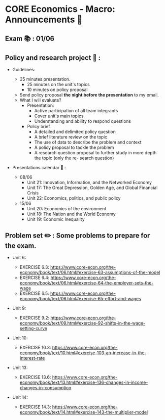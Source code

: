 # CORE Economics - Macro: Announcements :loudspeaker:

## **Exam** :books: : 01/06

## **Policy and research project** :page_facing_up: :

- Guidelines:
  - 35 minutes presentation.
    - 25 minutes on the unit's topics
    - 10 minutes on policy proposal 
  - Send policy proposal **the night before the presentation** to my email.
  - What I will evaluate?
    - Presentation:   
      - Active participation of all team integrants
      - Cover unit's main topics
      - Understanding and ability to respond questions
    - Policy brief
      - A detailed and delimited policy question
      - A brief literature review on the topic
      - The use of data to describe the problem and context
      - A policy proposal to tackle the problem
      - A research question proposal to further study in more depth the topic (only the re-
search question)
  
- Presentations calendar :date: :
  - 08/06
    - Unit 21: Innovation, Information, and the Networked Economy
    - Unit 17: The Great Depression, Golden Age, and Global Financial Crisis
    - Unit 22: Economics, politics, and public policy  
  - 15/06
    - Unit 20: Economics of the environment
    - Unit 18: The Nation and the World Economy
    - Unit 19: Economic Inequality  

## **Problem set** :pencil2: : Some problems to prepare for the exam. 

- Unit 6: 
  - EXERCISE 6.3: https://www.core-econ.org/the-economy/book/text/06.html#exercise-63-assumptions-of-the-model
  - EXERCISE 6.4: https://www.core-econ.org/the-economy/book/text/06.html#exercise-64-the-employer-sets-the-wage
  - EXERCISE 6.5: https://www.core-econ.org/the-economy/book/text/06.html#exercise-65-effort-and-wages
   
- Unit 9: 
  - EXERCISE 9.2: https://www.core-econ.org/the-economy/book/text/09.html#exercise-92-shifts-in-the-wage-setting-curve  

- Unit 10:
  - EXERCISE 10.3: https://www.core-econ.org/the-economy/book/text/10.html#exercise-103-an-increase-in-the-interest-rate
  
- Unit 13:
  - EXERCISE 13.6: https://www.core-econ.org/the-economy/book/text/13.html#exercise-136-changes-in-income-changes-in-consumption
   
- Unit 14: 
  - EXERCISE 14.3: https://www.core-econ.org/the-economy/book/text/14.html#exercise-143-the-multiplier-model  


 
 
 
